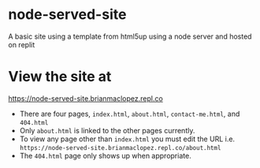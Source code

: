 # node-served-site
A basic site using a template from html5up using a node server and hosted on replit

# View the site at 
https://node-served-site.brianmaclopez.repl.co

* There are four pages, `index.html`, `about.html`, `contact-me.html`, and `404.html` 
* Only `about.html` is linked to the other pages currently. 
* To view any page other than `index.html` you must edit the URL i.e. `https://node-served-site.brianmaclopez.repl.co/about.html`
* The `404.html` page only shows up when appropriate. 